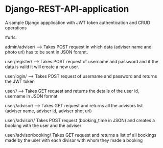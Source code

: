 # Django-REST-API-application
A sample Django appplication with JWT token authentication and CRUD operations

#urls:

 admin/adviser/ --> Takes POST request in which data (adviser name and photo url) has to be sent in JSON foramt.
 
 user/register/ --> Takes POST request of username and password and if the data is valid it will create a new user.
 
 user/login/    --> Takes POST request of username and password and returns the JWT token 
 
 user/<user id>/     --> Takes GET request and returns the details of the user id, username in JSON format
 
 user/<id>/advisor/ --> Takes GET request and returns all the advisors list (adviser name, adviser id, adviser phot url)
 
 user/<id>/advisor/<adviser-id>/ Takes POST request (booking_time in JSON) and creates a booking with the user and the adviser
 
 user/<id>/advisor/booking/ Takes GET request and returns a list of all bookings made by the user with each divisor with whom they made a booking

 

